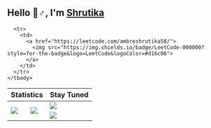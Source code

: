 <h2> Hello 🙋♂️, I'm <a href='https://github.com/Shrutika252'>Shrutika</a> </h2>

<!--
**Shrutika252/Shrutika252** is a ✨ _special_ ✨ repository because its `README.md` (this file) appears on your GitHub profile.

Here are some ideas to get you started:

- 🔭 I’m currently working on ...
- 🌱 I’m currently learning ...
- 👯 I’m looking to collaborate on ...
- 🤔 I’m looking for help with ...
- 💬 Ask me about ...
- 📫 How to reach me: ...
- 😄 Pronouns: ...
- ⚡ Fun fact: ...
-->
<table align="center">
    <thead>
        <tr>
          <th colspan=2>Statistics</th>
          <th>Stay Tuned</th>
        </tr>
    </thead>
    <tbody>
      <tr>
        <td rowspan=3>
          <a href="#">
           <img src="https://github-readme-stats.vercel.app/api?username=Shrutika252&show_icons=true&theme=chartreuse-dark">
          </a>
        </td>
        <td rowspan=3>
          <a href="#">
            <img src="http://github-readme-streak-stats.herokuapp.com?user=Shrutika252&theme=black-ice">
          </a>
        </td>
        <td>
          <a href="">
            <img src="https://img.shields.io/badge/Instagram-E4405F?style=for-the-badge&logo=instagram&logoColor=white">
          </a>
        </td>
      </tr>
      <tr>
        <td>
          <a href="https://www.linkedin.com/in/shrutikaambre/?original_referer=https%3A%2F%2Fsearch%2Eyahoo%2Ecom%2F&originalSubdomain=in">
            <img src="https://img.shields.io/badge/LinkedIn-0077B5?style=for-the-badge&logo=linkedin&logoColor=white)">
          </a>
        </td>
      </tr>
   
      <tr>
        <td>
          <a href="https://leetcode.com/ambreshrutika58/">
            <img src="https://img.shields.io/badge/LeetCode-000000?style=for-the-badge&logo=LeetCode&logoColor=#d16c06">
          </a>
        </td>
      </tr>
    </tbody>
</table>
